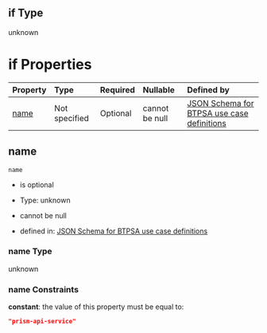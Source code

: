 ## if Type

unknown

# if Properties

| Property      | Type          | Required | Nullable       | Defined by                                                                                                                                                                                                        |
| :------------ | :------------ | :------- | :------------- | :---------------------------------------------------------------------------------------------------------------------------------------------------------------------------------------------------------------- |
| [name](#name) | Not specified | Optional | cannot be null | [JSON Schema for BTPSA use case definitions](btpsa-usecase-properties-services-items-allof-1-then-allof-89-if-properties-name.md "undefined#/properties/services/items/allOf/1/then/allOf/89/if/properties/name") |

## name



`name`

*   is optional

*   Type: unknown

*   cannot be null

*   defined in: [JSON Schema for BTPSA use case definitions](btpsa-usecase-properties-services-items-allof-1-then-allof-89-if-properties-name.md "undefined#/properties/services/items/allOf/1/then/allOf/89/if/properties/name")

### name Type

unknown

### name Constraints

**constant**: the value of this property must be equal to:

```json
"prism-api-service"
```

